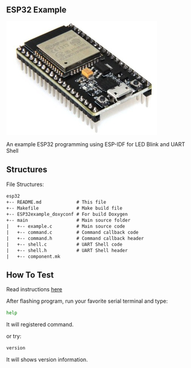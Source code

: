 ## ESP32 Example

![images](../../images/esp-nodemcu-32.jpg?raw=true)

An example ESP32 programming using ESP-IDF for LED Blink and UART Shell

## Structures

File Structures:

```
esp32
+-- README.md             # This file
+-- Makefile              # Make build file
+-- ESP32example_doxyconf # For build Doxygen
+-- main                  # Main source folder
|   +-- example.c         # Main source code
|   +-- command.c         # Command callback code
|   +-- command.h         # Command callback header
|   +-- shell.c           # UART Shell code
|   +-- shell.h           # UART Shell header
|   +-- component.mk
```

## How To Test

Read instructions [here](https://github.com/mekatronik-achmadi/md_tutorial/blob/master/internship/tutorials/esp32.md)

After flashing program, run your favorite serial terminal and type:

```sh
help
```

It will registered command.

or try:

```sh
version
```

It will shows version information.
